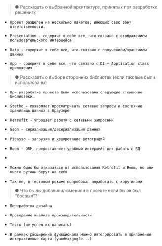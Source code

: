 > ● Рассказать о выбранной архитектуре, принятых при разработке решениях 

*     Проект разделен на несколько пакетов, имеющих свою зону ответственности.
*     Presentation - содержит в себе все, что связано с отображением пользовательского интерфейса
*     Data - содержит в себе все, что связано с получением/хранением данных
*     App - содержит в себе все, что связано с DI + Application class приложения



> ● Рассказать о выборе сторонних библиотек (если таковые были использованы) 

*     При разработке проекта были использованы следующие сторонние библиотеки:
*     Stetho - позволяет просматривать сетевые запросы и состояние хранилищь данных в браузере
*     Retrofit - упрощает работу с сетевыми запросами
*     Gson - сериализация/десериализация данных
*     Picasso - загрузка и кеширование фотографий
*     Room - ORM, предоставляет удобный интерфейс для работы с БД
*     
*     Можно было бы отказаться от использования Retrofit и Room, но они много рутины берут на себя 
*     Так же, в тестовом режиме попробовал поработать с корутинами

    

> ● Что бы вы добавили/изменили в проекте если бы он был “боевым”? 

*     Переработка дизайна
*     Проведение анализа производительности
*     Тесты (не успел их написать)
*     В рамках расширения функционала можно интегрировать в приложение интерактивные карты (yandex/gogle...)

